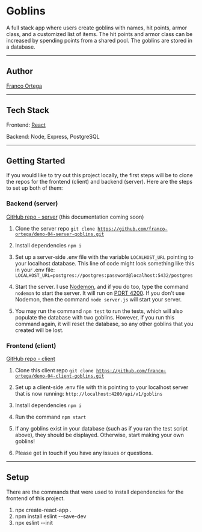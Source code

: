 # Goblins

A full stack app where users create goblins with names, hit points, armor class, and a customized list of items. The hit points and armor class can be increased by spending points from a shared pool. The goblins are stored in a database.

---

## Author

[Franco Ortega](https://github.com/franco-ortega)

---

## Tech Stack

Frontend: [React](https://reactjs.org/docs/getting-started.html)

Backend: Node, Express, PostgreSQL

---

## Getting Started

If you would like to try out this project locally, the first steps will be to clone the repos for the frontend (client) and backend (server). Here are the steps to set up both of them:

### Backend (server)

[GitHub repo - server](https://github.com/franco-ortega/demo-04-server-goblins) (this documentation coming soon)

1. Clone the server repo <code>git clone https://github.com/franco-ortega/demo-04-server-goblins.git
   </code>

1. Install dependencies <code>npm i</code>

1. Set up a server-side .env file with the variable <code>LOCALHOST_URL</code> pointing to your localhost database. This line of code might look something like this in your .env file: <code>LOCALHOST_URL=postgres://postgres:password@localhost:5432/postgres</code>

1. Start the server. I use [Nodemon](https://www.npmjs.com/package/nodemon), and if you do too, type the command <code>nodemon</code> to start the server. It will run on [PORT 4200](http://localhost:4200/api/v1/goblins). If you don't use Nodemon, then the command <code>node server.js</code> will start your server.

1. You may run the command <code>npm test</code> to run the tests, which will also populate the database with two goblins. However, if you run this command again, it will reset the database, so any other goblins that you created will be lost.

### Frontend (client)

[GitHub repo - client](https://github.com/franco-ortega/demo-04-client-goblins)

1. Clone this client repo <code>git clone https://github.com/franco-ortega/demo-04-client-goblins.git
   </code>

1. Set up a client-side .env file with this pointing to your localhost server that is now running: <code>http://localhost:4200/api/v1/goblins</code>

1. Install dependencies <code>npm i</code>

1. Run the command <code>npm start</code>

1. If any goblins exist in your database (such as if you ran the test script above), they should be displayed. Otherwise, start making your own goblins!

1. Please get in touch if you have any issues or questions.

---

## Setup

There are the commands that were used to install dependencies for the frontend of this project.

1. npx create-react-app .
1. npm install eslint --save-dev
1. npx eslint --init
